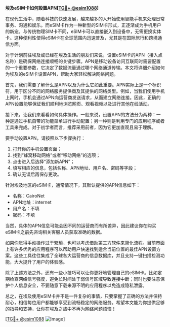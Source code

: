 **埃及eSIM卡如何設置APN[[TG💪+ @esim1088](https://t.me/s/esim1088)]**

在现代生活中，随着科技的快速发展，越来越多的人开始使用智能手机来处理日常事务、沟通和娱乐。而eSIM卡作为一种新型的SIM卡形式，正逐渐成为手机用户的新宠。与传统物理SIM卡不同，eSIM卡可以直接嵌入到设备中，无需更换实体卡。这种便利性使得eSIM卡在全球范围内迅速普及，尤其是在国际旅行和跨境通信方面。

对于计划前往埃及或已经在埃及生活的朋友们来说，设置eSIM卡的APN（接入点名称）是确保网络连接顺畅的关键步骤。APN是移动设备访问互联网时需要配置的一个重要参数，它决定了数据流量通过哪个网络通道传输。本文将详细介绍如何为埃及的eSIM卡设置APN，帮助大家轻松解决网络问题。

首先，我们需要了解什么是APN以及为什么它如此重要。APN实际上是一个标识符，用于区分不同的网络服务提供商及其提供的网络类型。例如，当我们使用手机上网时，手机会通过APN向运营商发送请求，从而建立网络连接。因此，正确的APN设置能够保证我们顺利地浏览网页、观看视频以及进行其他在线活动。

接下来，让我们来看看如何具体操作。一般来说，设置APN的方法分为两种：一种是通过手机自带的功能菜单进行手动配置；另一种则是利用专门的应用程序或者工具来完成。对于初学者而言，推荐采用前者，因为它更加直观且易于理解。

要手动设置APN，请按照以下步骤执行：

1. 打开你的手机设置页面；
2. 找到“蜂窝移动网络”或者“移动网络”的选项；
3. 点击进入后选择“添加新APN”；
4. 填写相应的信息，包括名称、APN地址、用户名、密码等字段；
5. 确认无误后再保存更改。

针对埃及地区的eSIM卡，通常情况下，其默认提供的APN信息如下：
- 名称：CairoNet
- APN地址：internet
- 用户名：不填
- 密码：不填

当然，具体的APN信息可能会因不同的运营商而有所差异，因此建议你在购买eSIM卡之前先咨询相关客服人员获取准确的数据。

如果你觉得手动操作过于繁琐，也可以考虑借助第三方软件来简化流程。目前市面上有许多优秀的应用程序可以帮助用户快速找到适合当前位置的最佳APN设置方案。这些工具往往集成了全球各大运营商的信息数据库，并且支持一键扫描检测功能，大大提升了用户的体验感。

除了上述方法之外，还有一些小技巧可以让你更好地管理自己的eSIM卡。比如定期检查网络信号强度，避免长时间处于弱信号区域导致连接中断；同时也要注意保护个人信息安全，不要随意下载来源不明的应用程序以免造成隐私泄露。

总之，在埃及使用eSIM卡并不是一件复杂的事情，只要掌握了正确的方法并保持耐心，相信每位用户都能够享受到流畅稳定的网络服务。希望本文能为你提供足够的指导和支持，让你在埃及之旅中不再为网络问题烦恼！

[[TG💪+ @esim1088](https://t.me/s/esim1088) ![Image](https://i.postimg.cc/4NQfJmqS/Snipaste-2025-05-13-00-14-12.png)]